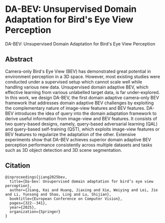 # DA-BEV: Unsupervised Domain Adaptation for Bird's Eye View Perception
DA-BEV: Unsupervised Domain Adaptation for Bird's Eye View Perception

## Abstract
Camera-only Bird's Eye View (BEV) has demonstrated great potential in environment perception in a 3D space. However, most existing studies were conducted under a supervised setup which cannot scale well while handling various new data. Unsupervised domain adaptive BEV, which effective learning from various unlabelled target data, is far under-explored. In this work, we design DA-BEV, the first domain adaptive camera-only BEV framework that addresses domain adaptive BEV challenges by exploiting the complementary nature of image-view features and BEV features. DA-BEV introduces the idea of query into the domain adaptation framework to derive useful information from image-view and BEV features. It consists of two query-based designs, namely, query-based adversarial learning (QAL) and query-based self-training (QST), which exploits image-view features or BEV features to regularize the adaptation of the other. Extensive experiments show that DA-BEV achieves superior domain adaptive BEV perception performance consistently across multiple datasets and tasks such as 3D object detection and 3D scene segmentation.

## Citation
```
@inproceedings{jiang2025bev,
  title={Da-bev: Unsupervised domain adaptation for bird’s eye view perception},
  author={Jiang, Kai and Huang, Jiaxing and Xie, Weiying and Lei, Jie and Li, Yunsong and Shao, Ling and Lu, Shijian},
  booktitle={European Conference on Computer Vision},
  pages={322--341},
  year={2025},
  organization={Springer}
}
```
